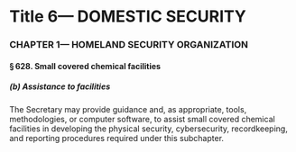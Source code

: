 
# Title 6— DOMESTIC SECURITY
### CHAPTER 1— HOMELAND SECURITY ORGANIZATION
#### § 628. Small covered chemical facilities
##### (b) Assistance to facilities

The Secretary may provide guidance and, as appropriate, tools, methodologies, or computer software, to assist small covered chemical facilities in developing the physical security, cybersecurity, recordkeeping, and reporting procedures required under this subchapter.

